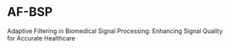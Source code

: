 # AF-BSP
Adaptive Filtering in Biomedical Signal Processing: Enhancing Signal Quality for Accurate Healthcare
